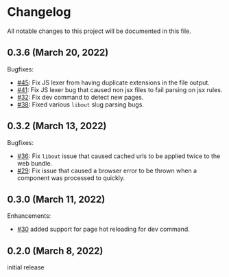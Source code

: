 # Changelog
All notable changes to this project will be documented in this file.

## 0.3.6 (March 20, 2022)

Bugfixes:
- [#45](): Fix JS lexer from having duplicate extensions in the file output.
- [#41](): Fix JS lexer bug that caused non jsx files to fail parsing on jsx rules.
- [#32](): Fix dev command to detect new pages.
- [#38](): Fixed various `libout` slug parsing bugs.


## 0.3.2 (March 13, 2022)

Bugfixes:
- [#36](): Fix `libout` issue that caused cached urls to be applied twice to the web bundle.
- [#29](): Fix issue that caused a browser error to be thrown when a component was processed to quickly.

## 0.3.0 (March 11, 2022)

Enhancements:
- [#30]() added support for page hot reloading for dev command.

## 0.2.0 (March 8, 2022)
initial release

